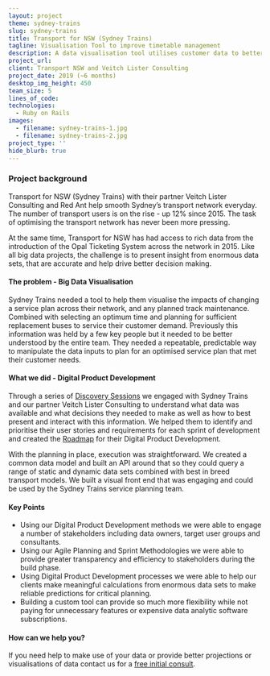 ```yaml
---
layout: project
theme: sydney-trains
slug: sydney-trains
title: Transport for NSW (Sydney Trains)
tagline: Visualisation Tool to improve timetable management
description: A data visualisation tool utilises customer data to better predict and plan maintenance and other timetable changes.
project_url:
client: Transport NSW and Veitch Lister Consulting
project_date: 2019 (~6 months)
desktop_img_height: 450
team_size: 5
lines_of_code:
technologies:
  - Ruby on Rails
images:
  - filename: sydney-trains-1.jpg
  - filename: sydney-trains-2.jpg
project_type: ''
hide_blurb: true
---
```


### Project background

Transport for NSW (Sydney Trains) with their partner Veitch Lister Consulting and Red Ant help smooth Sydney’s transport network everyday. The number of transport users is on the rise - up 12% since 2015. The task of optimising the transport network has never been more pressing.

At the same time, Transport for NSW has had access to rich data from the introduction of the Opal Ticketing System across the network in 2015. Like all big data projects, the challenge is to present insight from enormous data sets, that are accurate and help drive better decision making.

#### The problem - Big Data Visualisation

Sydney Trains needed a tool to help them visualise the impacts of changing a service plan across their network, and any planned track maintenance. Combined with selecting an optimum time and planning for sufficient replacement buses to service their customer demand. Previously this information was held by a few key people but it needed to be better understood by the entire team. They needed a repeatable, predictable way to manipulate the data inputs to plan for an optimised service plan that met their customer needs.

#### What we did - Digital Product Development

Through a series of [Discovery Sessions](/our-approach/) we engaged with Sydney Trains and our partner Veitch Lister Consulting to understand what data was available and what decisions they needed to make as well as how to best present and interact with this information. We helped them to identify and prioritise their user stories and requirements for each sprint of development and created the [Roadmap](/our-approach/) for their Digital Product Development.

With the planning in place, execution was straightforward. We created a common data model and built an API around that so they could query a range of static and dynamic data sets combined with best in breed transport models. We built a visual front end that was engaging and could be used by the Sydney Trains service planning team.

#### Key Points

- Using our Digital Product Development methods we were able to engage a number of stakeholders including data owners, target user groups and consultants.
- Using our Agile Planning and Sprint Methodologies we were able to provide greater transparency and efficiency to stakeholders during the build phase.
- Using Digital Product Development processes we were able to help our clients make meaningful calculations from enormous data sets to make reliable predictions for critical planning.
- Building a custom tool can provide so much more flexibility while not paying for unnecessary features or expensive data analytic software subscriptions.

#### How can we help you?

If you need help to make use of your data or provide better projections or visualisations of data contact us for a [free initial consult](/ruby-on-rails-code-review/).
